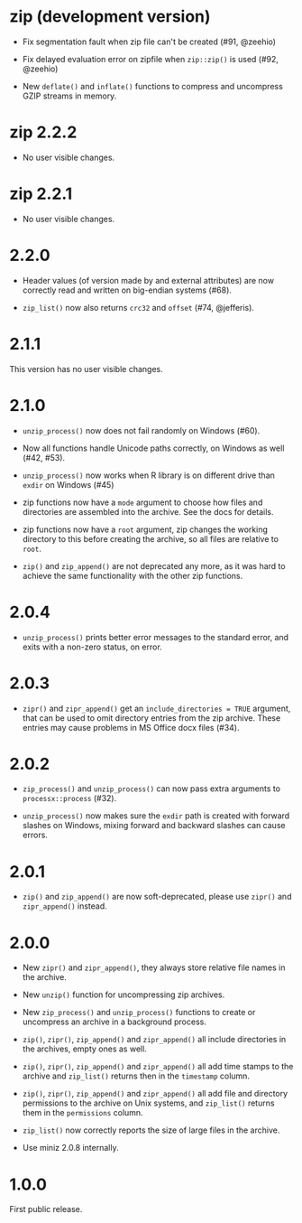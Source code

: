 # zip (development version)

* Fix segmentation fault when zip file can't be created (#91, @zeehio)

* Fix delayed evaluation error on zipfile when `zip::zip()`
  is used (#92, @zeehio)

* New `deflate()` and `inflate()` functions to compress and uncompress
  GZIP streams in memory.

# zip 2.2.2

* No user visible changes.

# zip 2.2.1

* No user visible changes.

# 2.2.0

* Header values (of version made by and external attributes) are now
  correctly read and written on big-endian systems (#68).

* `zip_list()` now also returns `crc32` and `offset` (#74, @jefferis).

# 2.1.1

This version has no user visible changes.

# 2.1.0

* `unzip_process()` now does not fail randomly on Windows (#60).

* Now all functions handle Unicode paths correctly, on Windows
  as well (#42, #53).

* `unzip_process()` now works when R library is on different drive
  than `exdir` on Windows (#45)

* zip functions now have a `mode` argument to choose how files and
  directories are assembled into the archive. See the docs for
  details.

* zip functions now have a `root` argument, zip changes the working
  directory to this before creating the archive, so all files are
  relative to `root`.

* `zip()` and `zip_append()` are not deprecated any more, as it was
  hard to achieve the same functionality with the other zip functions.

# 2.0.4

* `unzip_process()` prints better error messages to the standard error,
  and exits with a non-zero status, on error.

# 2.0.3

* `zipr()` and `zipr_append()` get an `include_directories = TRUE`
  argument, that can be used to omit directory entries from the zip
  archive. These entries may cause problems in MS Office docx files (#34).

# 2.0.2

* `zip_process()` and `unzip_process()` can now pass extra arguments to
  `processx::process` (#32).

* `unzip_process()` now makes sure the `exdir` path is created with
  forward slashes on Windows, mixing forward and backward slashes can
  cause errors.

# 2.0.1

* `zip()` and `zip_append()` are now soft-deprecated, please use
  `zipr()` and `zipr_append()` instead.

# 2.0.0

* New `zipr()` and `zipr_append()`, they always store relative file names
  in the archive.

* New `unzip()` function for uncompressing zip archives.

* New `zip_process()` and `unzip_process()` functions to create or
  uncompress an archive in a background process.

* `zip()`, `zipr()`, `zip_append()` and `zipr_append()` all include
  directories in the archives, empty ones as well.

* `zip()`, `zipr()`, `zip_append()` and `zipr_append()` all add time stamps
  to the archive and `zip_list()` returns then in the `timestamp` column.

* `zip()`, `zipr()`, `zip_append()` and `zipr_append()` all add file
  and directory permissions to the archive on Unix systems, and
  `zip_list()` returns them in the `permissions` column.

* `zip_list()` now correctly reports the size of large files in the archive.

* Use miniz 2.0.8 internally.

# 1.0.0

First public release.
